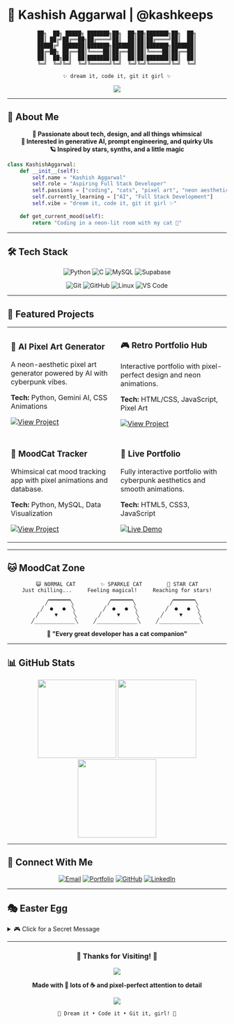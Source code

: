 # 💜 Kashish Aggarwal | @kashkeeps

<div align="center">

```
██╗  ██╗ █████╗ ███████╗██╗  ██╗██╗███████╗██╗  ██╗
██║ ██╔╝██╔══██╗██╔════╝██║  ██║██║██╔════╝██║  ██║
█████╔╝ ███████║███████╗███████║██║███████╗███████║
██╔═██╗ ██╔══██║╚════██║██╔══██║██║╚════██║██╔══██║
██║  ██╗██║  ██║███████║██║  ██║██║███████║██║  ██║
╚═╝  ╚═╝╚═╝  ╚═╝╚══════╝╚═╝  ╚═╝╚═╝╚══════╝╚═╝  ╚═╝

✨ dream it, code it, git it girl ✨
```

<img src="https://readme-typing-svg.herokuapp.com/?lines=Full+Stack+Developer;Pixel+Art+Enthusiast;Cat+Lover;AI+Explorer;Neon+Aesthetic+Lover;Code+Dreamer&font=Fira+Code&size=20&duration=3000&pause=1000&color=9d4edd&center=true&width=500&height=50" />

</div>

---

## 🌟 About Me

<div align="center">

**💜 Passionate about tech, design, and all things whimsical**  
**🧠 Interested in generative AI, prompt engineering, and quirky UIs**  
**🪐 Inspired by stars, synths, and a little magic**  

</div>

```python
class KashishAggarwal:
    def __init__(self):
        self.name = "Kashish Aggarwal"
        self.role = "Aspiring Full Stack Developer"
        self.passions = ["coding", "cats", "pixel art", "neon aesthetics"]
        self.currently_learning = ["AI", "Full Stack Development"]
        self.vibe = "dream it, code it, git it girl ✨"
    
    def get_current_mood(self):
        return "Coding in a neon-lit room with my cat 🌙"
```

---

## 🛠️ Tech Stack

<div align="center">

![Python](https://img.shields.io/badge/Python-3776AB?style=for-the-badge&logo=python&logoColor=white)
![C](https://img.shields.io/badge/C-00599C?style=for-the-badge&logo=c&logoColor=white)
![MySQL](https://img.shields.io/badge/MySQL-4479A1?style=for-the-badge&logo=mysql&logoColor=white)
![Supabase](https://img.shields.io/badge/Supabase-3ECF8E?style=for-the-badge&logo=supabase&logoColor=white)

![Git](https://img.shields.io/badge/Git-F05032?style=for-the-badge&logo=git&logoColor=white)
![GitHub](https://img.shields.io/badge/GitHub-181717?style=for-the-badge&logo=github&logoColor=white)
![Linux](https://img.shields.io/badge/Linux-FCC624?style=for-the-badge&logo=linux&logoColor=black)
![VS Code](https://img.shields.io/badge/VS_Code-007ACC?style=for-the-badge&logo=visual-studio-code&logoColor=white)

</div>

---

## 🚀 Featured Projects

<div align="center">

<table>
<tr>
<td width="50%">

### 🌟 AI Pixel Art Generator
A neon-aesthetic pixel art generator powered by AI with cyberpunk vibes.

**Tech:** Python, Gemini AI, CSS Animations

[![View Project](https://img.shields.io/badge/View-Project-9d4edd?style=for-the-badge&logo=github)](https://github.com/kashkeeps)

</td>
<td width="50%">

### 🎮 Retro Portfolio Hub
Interactive portfolio with pixel-perfect design and neon animations.

**Tech:** HTML/CSS, JavaScript, Pixel Art

[![View Project](https://img.shields.io/badge/View-Project-9d4edd?style=for-the-badge&logo=github)](https://github.com/kashkeeps)

</td>
</tr>
<tr>
<td width="50%">

### 🌙 MoodCat Tracker
Whimsical cat mood tracking app with pixel animations and database.

**Tech:** Python, MySQL, Data Visualization

[![View Project](https://img.shields.io/badge/View-Project-9d4edd?style=for-the-badge&logo=github)](https://github.com/kashkeeps)

</td>
<td width="50%">

### 🚀 Live Portfolio
Fully interactive portfolio with cyberpunk aesthetics and smooth animations.

**Tech:** HTML5, CSS3, JavaScript

[![Live Demo](https://img.shields.io/badge/Live-Demo-00ffff?style=for-the-badge&logo=vercel)](https://github.com/kashkeeps)

</td>
</tr>
</table>

</div>

---

## 🐱 MoodCat Zone

<div align="center">

```
😺 NORMAL CAT        ✨ SPARKLE CAT        🌟 STAR CAT
Just chilling...     Feeling magical!     Reaching for stars!

   ╱▔▔▔▔▔▔▔╲           ╱▔▔▔▔▔▔▔╲           ╱▔▔▔▔▔▔▔╲
  ╱  ●   ●  ╲         ╱  ●   ●  ╲         ╱  ●   ●  ╲
 ╱     ▼     ╲       ╱     ▼     ╲       ╱     ▼     ╲
╱_____________╲     ╱_____________╲     ╱_____________╲
```

**💭 "Every great developer has a cat companion"**

</div>

---

## 📊 GitHub Stats

<div align="center">

<img height="180em" src="https://github-readme-stats.vercel.app/api?username=kashkeeps&show_icons=true&theme=tokyonight&include_all_commits=true&count_private=true&border_color=9d4edd&title_color=9d4edd&icon_color=00ffff&text_color=ffffff&bg_color=0d1117"/>

<img height="180em" src="https://github-readme-stats.vercel.app/api/top-langs/?username=kashkeeps&layout=compact&theme=tokyonight&border_color=9d4edd&title_color=9d4edd&text_color=ffffff&bg_color=0d1117"/>

<img height="180em" src="https://github-readme-streak-stats.herokuapp.com/?user=kashkeeps&theme=tokyonight&border=9d4edd&stroke=00ffff&ring=9d4edd&fire=ff69b4&currStreakLabel=00ffff&background=0d1117"/>

</div>

---

## 🎯 Connect With Me

<div align="center">

[![Email](https://img.shields.io/badge/📧_Email-Contact_Me-9d4edd?style=for-the-badge&logo=gmail&logoColor=white)](mailto:your.email@example.com)
[![Portfolio](https://img.shields.io/badge/🌐_Portfolio-Visit_Site-00ffff?style=for-the-badge&logo=vercel&logoColor=white)](https://github.com/kashkeeps)
[![GitHub](https://img.shields.io/badge/🐙_GitHub-Follow_Me-ff69b4?style=for-the-badge&logo=github&logoColor=white)](https://github.com/kashkeeps)
[![LinkedIn](https://img.shields.io/badge/💼_LinkedIn-Connect-9d4edd?style=for-the-badge&logo=linkedin&logoColor=white)](https://linkedin.com/in/yourprofile)

</div>

---

## 🎭 Easter Egg

<details>
<summary>🎮 Click for a Secret Message</summary>

```
🌌 SECRET DEVELOPER MESSAGE 🌌

"In a world full of websites, dare to be a pixel art masterpiece."

You found the secret! Here's some developer wisdom:
• Code is poetry written for machines to understand
• Every bug is just a feature waiting to be discovered  
• The best debugging happens at 3 AM with a cat on your lap
• Remember: If it works, don't touch it. If it doesn't, blame the cat.

Thanks for exploring! ✨
```

</details>

---

<div align="center">

### 🌟 Thanks for Visiting! 🌟

<img src="https://capsule-render.vercel.app/api?type=waving&color=9d4edd&height=100&section=footer" />

**Made with 💜 lots of ☕ and pixel-perfect attention to detail**

<img src="https://komarev.com/ghpvc/?username=kashkeeps&style=for-the-badge&color=9d4edd&label=PIXEL+VISITORS" />

```
💜 Dream it • Code it • Git it, girl! 💜
```

</div>
